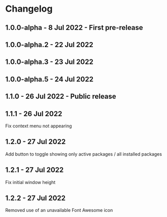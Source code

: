 # Changelog

## 1.0.0-alpha - 8 Jul 2022 - First pre-release

## 1.0.0-alpha.2 - 22 Jul 2022

## 1.0.0-alpha.3 - 23 Jul 2022

## 1.0.0-alpha.5 - 24 Jul 2022

## 1.1.0 - 26 Jul 2022 - Public release

## 1.1.1 - 26 Jul 2022

Fix context menu not appearing

## 1.2.0 - 27 Jul 2022

Add button to toggle showing only active packages / all installed packages

## 1.2.1 - 27 Jul 2022

Fix initial window height

## 1.2.2 - 27 Jul 2022

Removed use of an unavailable Font Awesome icon
